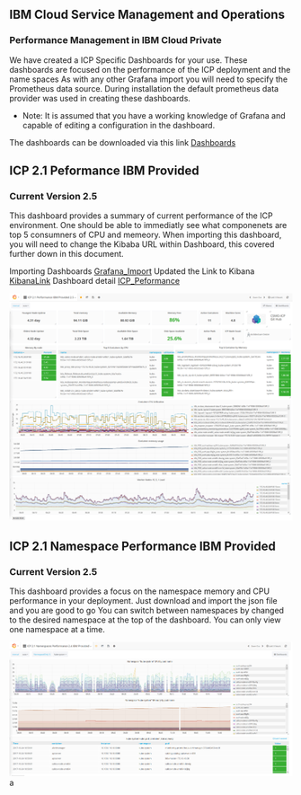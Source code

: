 ## IBM Cloud Service Management and Operations
### Performance Management in IBM Cloud Private
We have created a ICP Specific Dashboards for your use. These dashboards are focused on the performance of the ICP deployment and the name spaces
As with any other Grafana import you will need to specify the Prometheus data source. During installation the default prometheus data provider was used in creating these dashboards.

* Note: It is assumed that you have a working knowledge of Grafana and capable of editing a configuration in the dashboard. 

The dashboards can be downloaded via this link [Dashboards](https://github.com/ibm-cloud-architecture/CSMO-ICP/blob/master/grafana/grafanaICP.tar.gz)

## ICP 2.1 Peformance IBM Provided
### Current Version 2.5
This dashboard provides a summary of current performance of the ICP environment. One should be able to immediatly see what componenets are top 5 consumners of CPU and memeory.
When importing this dashboard, you will need to change the  Kibaba URL within Dashboard, this covered further down in this document.

Importing Dashboards [Grafana_Import](GrafanaImport.md)
Updated the Link to Kibana [KibanaLink](Edit_Kibana_Link.md)
Dashboard detail [ICP_Peformance](ICPPerformanceDetail.md)

![ICPPerformance](ICPperf1.png)

## ICP 2.1 Namespace Performance IBM Provided
### Current Version 2.5
This dashboard provides a focus on the namespace memory and CPU performance in your deployment. Just download and import the json file and you are good to go
You can switch between namespaces by changed to the desired namespace at the top of the dashboard. You can only view one namespace at a time. 

![ICPnamespacePerformance](ICPnamspperf1.png)
a
